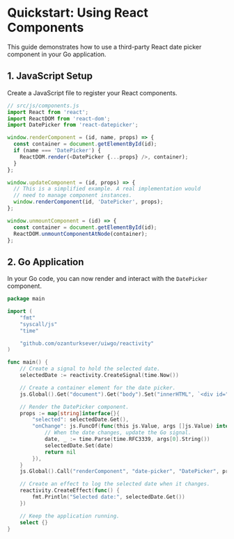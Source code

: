 # Quickstart: Using React Components

This guide demonstrates how to use a third-party React date picker component in your Go application.

## 1. JavaScript Setup
Create a JavaScript file to register your React components.

```javascript
// src/js/components.js
import React from 'react';
import ReactDOM from 'react-dom';
import DatePicker from 'react-datepicker';

window.renderComponent = (id, name, props) => {
  const container = document.getElementById(id);
  if (name === 'DatePicker') {
    ReactDOM.render(<DatePicker {...props} />, container);
  }
};

window.updateComponent = (id, props) => {
  // This is a simplified example. A real implementation would
  // need to manage component instances.
  window.renderComponent(id, 'DatePicker', props);
};

window.unmountComponent = (id) => {
  const container = document.getElementById(id);
  ReactDOM.unmountComponentAtNode(container);
};
```

## 2. Go Application
In your Go code, you can now render and interact with the `DatePicker` component.

```go
package main

import (
	"fmt"
	"syscall/js"
	"time"

	"github.com/ozanturksever/uiwgo/reactivity"
)

func main() {
	// Create a signal to hold the selected date.
	selectedDate := reactivity.CreateSignal(time.Now())

	// Create a container element for the date picker.
	js.Global().Get("document").Get("body").Set("innerHTML", `<div id="date-picker"></div>`)

	// Render the DatePicker component.
	props := map[string]interface{}{
		"selected": selectedDate.Get(),
		"onChange": js.FuncOf(func(this js.Value, args []js.Value) interface{} {
			// When the date changes, update the Go signal.
			date, _ := time.Parse(time.RFC3339, args[0].String())
			selectedDate.Set(date)
			return nil
		}),
	}
	js.Global().Call("renderComponent", "date-picker", "DatePicker", props)

	// Create an effect to log the selected date when it changes.
	reactivity.CreateEffect(func() {
		fmt.Println("Selected date:", selectedDate.Get())
	})

	// Keep the application running.
	select {}
}

```

